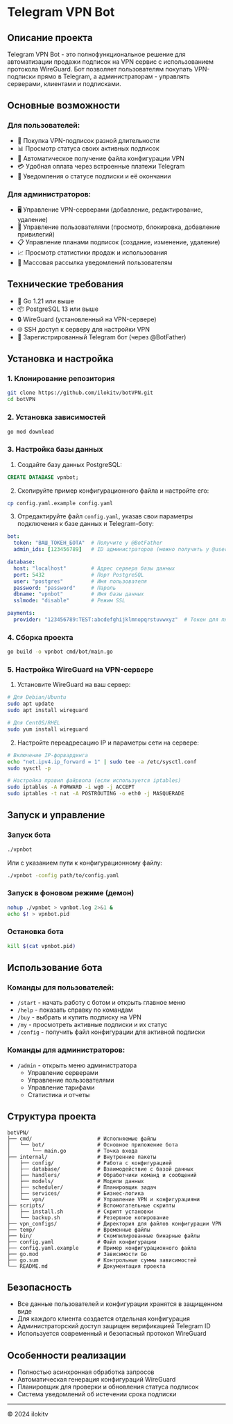 # Telegram VPN Bot

## Описание проекта

Telegram VPN Bot - это полнофункциональное решение для автоматизации продажи подписок на VPN сервис с использованием протокола WireGuard. Бот позволяет пользователям покупать VPN-подписки прямо в Telegram, а администраторам - управлять серверами, клиентами и подписками.

## Основные возможности

### Для пользователей:
- 🛒 Покупка VPN-подписок разной длительности
- 📊 Просмотр статуса своих активных подписок
- 📁 Автоматическое получение файла конфигурации VPN
- 💳 Удобная оплата через встроенные платежи Telegram
- 📆 Уведомления о статусе подписки и её окончании

### Для администраторов:
- 🖥️ Управление VPN-серверами (добавление, редактирование, удаление)
- 👥 Управление пользователями (просмотр, блокировка, добавление привилегий)
- 📋 Управление планами подписок (создание, изменение, удаление)
- 📈 Просмотр статистики продаж и использования
- 📢 Массовая рассылка уведомлений пользователям

## Технические требования

- 🔷 Go 1.21 или выше
- 📦 PostgreSQL 13 или выше
- 🔒 WireGuard (установленный на VPN-сервере)
- 🌐 SSH доступ к серверу для настройки VPN
- 🤖 Зарегистрированный Telegram бот (через @BotFather)

## Установка и настройка

### 1. Клонирование репозитория

```bash
git clone https://github.com/ilokitv/botVPN.git
cd botVPN
```

### 2. Установка зависимостей

```bash
go mod download
```

### 3. Настройка базы данных

1. Создайте базу данных PostgreSQL:

```sql
CREATE DATABASE vpnbot;
```

2. Скопируйте пример конфигурационного файла и настройте его:

```bash
cp config.yaml.example config.yaml
```

3. Отредактируйте файл `config.yaml`, указав свои параметры подключения к базе данных и Telegram-боту:

```yaml
bot:
  token: "ВАШ_ТОКЕН_БОТА"  # Получите у @BotFather
  admin_ids: [123456789]   # ID администраторов (можно получить у @userinfobot)

database:
  host: "localhost"        # Адрес сервера базы данных
  port: 5432               # Порт PostgreSQL
  user: "postgres"         # Имя пользователя
  password: "password"     # Пароль
  dbname: "vpnbot"         # Имя базы данных
  sslmode: "disable"       # Режим SSL

payments:
  provider: "123456789:TEST:abcdefghijklmnopqrstuvwxyz"  # Токен для платежей Telegram
```

### 4. Сборка проекта

```bash
go build -o vpnbot cmd/bot/main.go
```

### 5. Настройка WireGuard на VPN-сервере

1. Установите WireGuard на ваш сервер:

```bash
# Для Debian/Ubuntu
sudo apt update
sudo apt install wireguard

# Для CentOS/RHEL
sudo yum install wireguard
```

2. Настройте переадресацию IP и параметры сети на сервере:

```bash
# Включение IP-форвардинга
echo "net.ipv4.ip_forward = 1" | sudo tee -a /etc/sysctl.conf
sudo sysctl -p

# Настройка правил файрвола (если используется iptables)
sudo iptables -A FORWARD -i wg0 -j ACCEPT
sudo iptables -t nat -A POSTROUTING -o eth0 -j MASQUERADE
```

## Запуск и управление

### Запуск бота

```bash
./vpnbot
```

Или с указанием пути к конфигурационному файлу:

```bash
./vpnbot -config path/to/config.yaml
```

### Запуск в фоновом режиме (демон)

```bash
nohup ./vpnbot > vpnbot.log 2>&1 &
echo $! > vpnbot.pid
```

### Остановка бота

```bash
kill $(cat vpnbot.pid)
```

## Использование бота

### Команды для пользователей:

- `/start` - начать работу с ботом и открыть главное меню
- `/help` - показать справку по командам
- `/buy` - выбрать и купить подписку на VPN
- `/my` - просмотреть активные подписки и их статус
- `/config` - получить файл конфигурации для активной подписки

### Команды для администраторов:

- `/admin` - открыть меню администратора
  - Управление серверами
  - Управление пользователями
  - Управление тарифами
  - Статистика и отчеты


## Структура проекта

```
botVPN/
├── cmd/                     # Исполняемые файлы
│   └── bot/                 # Основное приложение бота
│       └── main.go          # Точка входа
├── internal/                # Внутренние пакеты
│   ├── config/              # Работа с конфигурацией
│   ├── database/            # Взаимодействие с базой данных
│   ├── handlers/            # Обработчики команд и сообщений
│   ├── models/              # Модели данных
│   ├── scheduler/           # Планировщик задач
│   ├── services/            # Бизнес-логика
│   └── vpn/                 # Управление VPN и конфигурациями
├── scripts/                 # Вспомогательные скрипты
│   ├── install.sh           # Скрипт установки
│   └── backup.sh            # Резервное копирование
├── vpn_configs/             # Директория для файлов конфигурации VPN
├── temp/                    # Временные файлы
├── bin/                     # Скомпилированные бинарные файлы
├── config.yaml              # Файл конфигурации
├── config.yaml.example      # Пример конфигурационного файла
├── go.mod                   # Зависимости Go
├── go.sum                   # Контрольные суммы зависимостей
└── README.md                # Документация проекта
```

## Безопасность

- Все данные пользователей и конфигурации хранятся в защищенном виде
- Для каждого клиента создается отдельная конфигурация
- Администраторский доступ защищен верификацией Telegram ID
- Используется современный и безопасный протокол WireGuard

## Особенности реализации

- Полностью асинхронная обработка запросов
- Автоматическая генерация конфигураций WireGuard
- Планировщик для проверки и обновления статуса подписок
- Система уведомлений об истечении срока подписки





---

© 2024 ilokitv 
